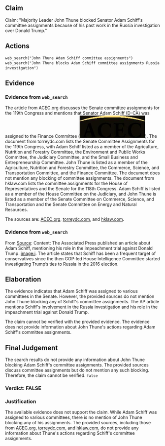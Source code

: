 ## Claim
Claim: "Majority Leader John Thune blocked Senator Adam Schiff's committee assignments because of his past work in the Russia investigation over Donald Trump."

## Actions
```
web_search("John Thune Adam Schiff committee assignments")
web_search("John Thune blocks Adam Schiff committee assignments Russia investigation")
```

## Evidence
### Evidence from `web_search`
The article from ACEC.org discusses the Senate committee assignments for the 119th Congress and mentions that Senator Adam Schiff (D-CA) was assigned to the Finance Committee (![image 2574](media/2025-08-07_20-48-1754599702-705995.jpg)). The document from torreydc.com lists the Senate Committee Assignments for the 119th Congress, with Adam Schiff listed as a member of the Agriculture, Nutrition and Forestry Committee, the Environment and Public Works Committee, the Judiciary Committee, and the Small Business and Entrepreneurship Committee. John Thune is listed as a member of the Agriculture, Nutrition and Forestry Committee, the Commerce, Science, and Transportation Committee, and the Finance Committee. The document does not mention any blocking of committee assignments. The document from hklaw.com lists the committee assignments for the House of Representatives and the Senate for the 118th Congress. Adam Schiff is listed as a member of the House Committee on the Judiciary, and John Thune is listed as a member of the Senate Committee on Commerce, Science, and Transportation and the Senate Committee on Energy and Natural Resources.

The sources are: [ACEC.org](https://www.acec.org/news/last-word-blog/post/senate-leaders-finalize-committee-assignments-for-the-119th-congress/), [torreydc.com](https://torreydc.com/wp-content/uploads/2025/01/Senate-Committee-Assignments_119-Congress_Printable.pdf), and [hklaw.com](https://www.hklaw.com/-/media/files/insights/eyes/2023/02/118thcongresscommitteeassignments.pdf).


### Evidence from `web_search`
From [Source](https://apnews.com/article/donald-trump-ap-top-news-ca-state-wire-adam-schiff-politics-3eec3ea9be5c07a9c297bad439f8f3e8): 
Content: The Associated Press published an article about Adam Schiff, mentioning his role in the impeachment trial against Donald Trump. <image:i>. The article states that Schiff has been a frequent target of conservatives since the then GOP-led House Intelligence Committee started investigating Trump’s ties to Russia in the 2016 election.


## Elaboration
The evidence indicates that Adam Schiff was assigned to various committees in the Senate. However, the provided sources do not mention John Thune blocking any of Schiff's committee assignments. The AP article mentions Schiff's involvement in the Russia investigation and his role in the impeachment trial against Donald Trump.

The claim cannot be verified with the provided evidence. The evidence does not provide information about John Thune's actions regarding Adam Schiff's committee assignments.


## Final Judgement
The search results do not provide any information about John Thune blocking Adam Schiff's committee assignments. The provided sources discuss committee assignments but do not mention any such blocking. Therefore, the claim cannot be verified. `false`


### Verdict: FALSE

### Justification
The available evidence does not support the claim. While Adam Schiff was assigned to various committees, there is no mention of John Thune blocking any of his assignments. The provided sources, including those from [ACEC.org](https://www.acec.org/news/last-word-blog/post/senate-leaders-finalize-committee-assignments-for-the-119th-congress/), [torreydc.com](https://torreydc.com/wp-content/uploads/2025/01/Senate-Committee-Assignments_119-Congress_Printable.pdf), and [hklaw.com](https://www.hklaw.com/-/media/files/insights/eyes/2023/02/118thcongresscommitteeassignments.pdf), do not provide any information about Thune's actions regarding Schiff's committee assignments.
